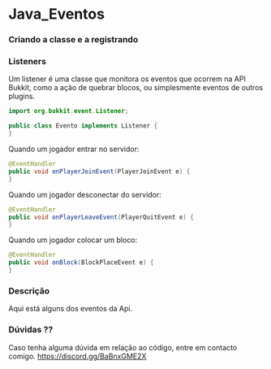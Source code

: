 # Java_Eventos

### Criando a classe e a registrando
### Listeners
Um listener é uma classe que monitora os eventos que ocorrem na API Bukkit, como a ação de quebrar blocos, ou simplesmente eventos de outros plugins. 
```java
import org.bukkit.event.Listener;

public class Evento implements Listener {
}
```

Quando um jogador entrar no servidor:
```java
@EventHandler
public void onPlayerJoinEvent(PlayerJoinEvent e) {
}
```

Quando um jogador desconectar do servidor:
```java
@EventHandler
public void onPlayerLeaveEvent(PlayerQuitEvent e) {
}
```
Quando um jogador colocar um bloco:
```java
@EventHandler
public void onBlock(BlockPlaceEvent e) {
}
```

### Descrição
Aqui está alguns dos eventos da Api.

### Dúvidas ??
Caso tenha alguma dúvida em relação ao código, entre em contacto comigo. https://discord.gg/BaBnxGME2X
